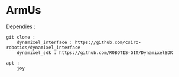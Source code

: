# ArmUs

Dependies :

	git clone :
		dynamixel_interface : https://github.com/csiro-robotics/dynamixel_interface
		dynamixel_sdk : https://github.com/ROBOTIS-GIT/DynamixelSDK
	
	apt :
		joy
